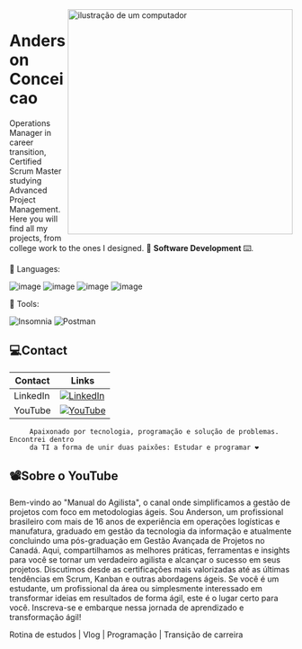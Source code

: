 <img src="https://raw.githubusercontent.com/MicaelliMedeiros/micaellimedeiros/master/image/computer-illustration.png" alt="ilustração de um computador" min-width="400px" max-width="400px" width="400px" align="right">

<p align="left">
     <h1>Anderson Conceicao</h1>
Operations Manager in career transition, Certified Scrum Master studying Advanced Project Management. Here you will find all my projects, from college work to the ones I designed. 💾 <strong>Software Development </strong>⌨️.
</p>

<p align="left">
  🦄 Languages: 
     
![image](https://img.shields.io/badge/HTML-239120?style=for-the-badge&logo=html5&logoColor=white)
![image](https://img.shields.io/badge/CSS-239120?&style=for-the-badge&logo=css3&logoColor=white)
![image](https://img.shields.io/badge/JavaScript-F7DF1E?style=for-the-badge&logo=javascript&logoColor=black)
![image](https://img.shields.io/badge/PostgreSQL-00000F?style=for-the-badge&logo=postgresql&logoColor=white)
</p>

<p align="left">
  💼 Tools:

![Insomnia](https://img.shields.io/badge/-Insomnia-333333?style=flat&logo=insomnia)
![Postman](https://img.shields.io/badge/-Postman-333333?style=flat&logo=postman)

</p>


## 💻Contact 

| Contact | Links |
|-------|---------|
|LinkedIn | [![LinkedIn](https://img.shields.io/badge/LinkedIn-000?style=for-the-badge&logo=linkedin&logoColor=0E76A8)](https://www.linkedin.com/in/conceicaoanderson/)
| YouTube | [![YouTube](https://img.shields.io/badge/YouTube-000?style=for-the-badge&logo=youtube&logoColor=ff0000)](https://www.youtube.com/@manualdoagilista)

```
     Apaixonado por tecnologia, programação e solução de problemas. Encontrei dentro 
     da TI a forma de unir duas paixões: Estudar e programar ❤️
```
## 📽️Sobre o YouTube

Bem-vindo ao "Manual do Agilista", o canal onde simplificamos a gestão de projetos com foco em metodologias ágeis. Sou Anderson, um profissional brasileiro com mais de 16 anos de experiência em operações logísticas e manufatura, graduado em gestão da tecnologia da informação e atualmente concluindo uma pós-graduação em Gestão Avançada de Projetos no Canadá. Aqui, compartilhamos as melhores práticas, ferramentas e insights para você se tornar um verdadeiro agilista e alcançar o sucesso em seus projetos. Discutimos desde as certificações mais valorizadas até as últimas tendências em Scrum, Kanban e outras abordagens ágeis. Se você é um estudante, um profissional da área ou simplesmente interessado em transformar ideias em resultados de forma ágil, este é o lugar certo para você. Inscreva-se e embarque nessa jornada de aprendizado e transformação ágil!

Rotina de estudos | Vlog | Programação | Transição de carreira 
 
